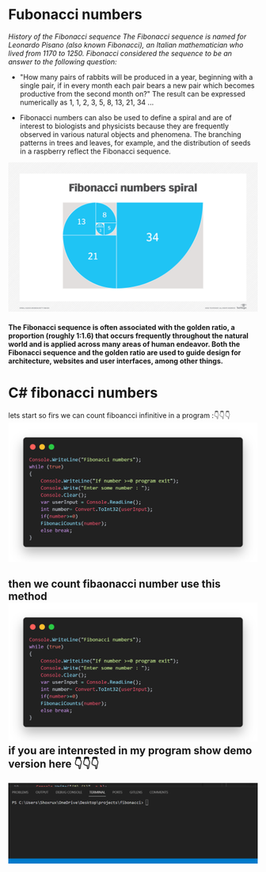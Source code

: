 # Fubonacci numbers 
_History of the Fibonacci sequence
The Fibonacci sequence is named for Leonardo Pisano (also known Fibonacci), an Italian mathematician who lived from 1170 to 1250. Fibonacci considered the sequence to be an answer to the following question:_
* "How many pairs of rabbits will be produced in a year, beginning with a single pair, if in every month each pair bears a new pair which becomes productive from the second month on?" The result can be expressed numerically as 1, 1, 2, 3, 5, 8, 13, 21, 34 ...

* Fibonacci numbers can also be used to define a spiral and are of interest to biologists and physicists because they are frequently observed in various natural objects and phenomena. The branching patterns in trees and leaves, for example, and the distribution of seeds in a raspberry reflect the Fibonacci sequence.

![](/Screenshot/fibonacci.png)
#### The Fibonacci sequence is often associated with the golden ratio, a proportion (roughly 1:1.6) that occurs frequently throughout the natural world and is applied across many areas of human endeavor. Both the Fibonacci sequence and the golden ratio are used to guide design for architecture, websites and user interfaces, among other things.
 # C# fibonacci numbers
 lets start
  so firs we can count fiboancci infinitive in a program :👇👇👇
![](/Screenshot/code.png)

then we count fibaonacci number use this method
![](/Screenshot/code1.png)
 if you are intenrested in my program show demo version here 👇👇👇
 -----------------------------------------------------------------------------
  ![](/Screenshot/demo.gif)

